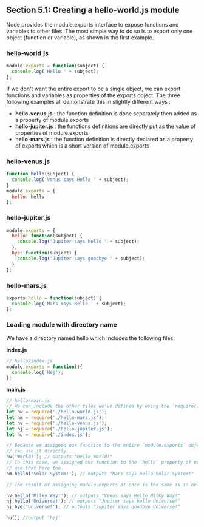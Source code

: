 ## Section 5.1: Creating a hello-world.js module

Node provides the module.exports interface to expose functions and variables to other 
files. The most simple way to do so is to export only one object (function or 
variable), as shown in the first example.

### hello-world.js

```js
module.exports = function(subject) {
  console.log('Hello ' + subject);
};
```

If we don't want the entire export to be a single object, we can export functions and 
variables as properties of the exports object. The three following examples all 
demonstrate this in slightly different ways :

- **hello-venus.js** : the function definition is done separately then added as a property of module.exports
- **hello-jupiter.js** : the functions definitions are directly put as the value of properties of module.exports
- h**ello-mars.js** : the function definition is directly declared as a property of exports which is a short version of module.exports

### hello-venus.js

```js
function hello(subject) {
  console.log('Venus says Hello ' + subject);
}
module.exports = {
  hello: hello
};
```

### hello-jupiter.js

```js
module.exports = {
  hello: function(subject) {
    console.log('Jupiter says hello ' + subject);
  },
  bye: function(subject) {
    console.log('Jupiter says goodbye ' + subject);
  }
};
```

### hello-mars.js

```js
exports.hello = function(subject) {
  console.log('Mars says Hello ' + subject);
};
```

### Loading module with directory name
We have a directory named hello which includes the following files:

**index.js**
```js
// hello/index.js
module.exports = function(){
  console.log('Hej');
};
```

**main.js**
```js
// hello/main.js
// We can include the other files we've defined by using the `require()` method
let hw = require('./hello-world.js');
let hm = require('./hello-mars.js');
let hv = require('./hello-venus.js');
let hj = require('./hello-jupiter.js');
let hu = require('./index.js');

// Because we assigned our function to the entire `module.exports` object, we
// can use it directly
hw('World!'); // outputs "Hello World!"
// In this case, we assigned our function to the `hello` property of exports, so we must
// use that here too
hm.hello('Solar System!'); // outputs "Mars says Hello Solar System!"

// The result of assigning module.exports at once is the same as in hello-world.js

hv.hello('Milky Way!'); // outputs "Venus says Hello Milky Way!"
hj.hello('Universe!'); // outputs "Jupiter says hello Universe!"
hj.bye('Universe!'); // outputs "Jupiter says goodbye Universe!"

hu(); //output 'hej'
```